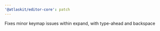 ```yaml
---
'@atlaskit/editor-core': patch
---
```


Fixes minor keymap issues within expand, with type-ahead and backspace
